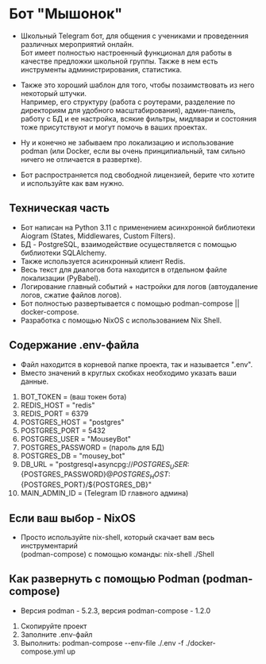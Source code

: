 # Бот "Мышонок"
- Школьный Telegram бот, для общения с учениками и проведенния различных мероприятий онлайн.  
Бот имеет полностью настроенный функционал для работы в качестве предложки школьной группы. Также в нем есть инструменты администрирования, статистика.

- Также это хороший шаблон для того, чтобы позаимствовать из него некоторый штучки.  
Например, его структуру (работа с роутерами, разделение по директориям для удобного масштабирования), админ-панель, работу с БД и ее настройка, всякие фильтры, мидлвари и состояния тоже присутствуют и могут помочь в ваших проектах.

- Ну и конечно не забываем про локализацию и использование podman (или Docker, если вы очень принципиальный, там сильно ничего не отличается в развертке).

- Бот распространяется под свободной лицензией, берите что хотите и используйте как вам нужно.


## Техническая часть
 - Бот написан на Python 3.11 с применением асинхронной библиотеки Aiogram (States, Middlewares, Custom Filters).
 - БД - PostgreSQL, взаимодействие осуществляется с помощью библиотеки SQLAlchemy.
 - Также используется асинхронный клиент Redis.
 - Весь текст для диалогов бота находится в отдельном файле локализации (PyBabel).
 - Логирование главный событий + настройки для логов (автоудаление логов, сжатие файлов логов).
 - Бот полностью развертывается с помощью podman-compose || docker-compose.
 - Разработка с помощью NixOS с использованием Nix Shell.


## Содержание .env-файла
- Файл находится в корневой папке проекта, так и называется ".env".
- Вместо значений в круглых скобках необходимо указать ваши данные.
 1. BOT_TOKEN = (ваш токен бота)
 2. REDIS_HOST = "redis"
 3. REDIS_PORT = 6379
 4. POSTGRES_HOST = "postgres"
 5. POSTGRES_PORT = 5432
 6. POSTGRES_USER = "MouseyBot"
 7. POSTGRES_PASSWORD = (пароль для БД)
 8. POSTGRES_DB = "mousey_bot"
 9. DB_URL = "postgresql+asyncpg://${POSTGRES_USER}:${POSTGRES_PASSWORD}@${POSTGRES_HOST}:${POSTGRES_PORT}/${POSTGRES_DB}"
 10. MAIN_ADMIN_ID = (Telegram ID главного админа)


## Если ваш выбор - NixOS
- Просто используйте nix-shell, который скачает вам весь инструментарий  
(podman-compose) с помощью команды: nix-shell ./Shell


## Как развернуть с помощью Podman (podman-compose)
- Версия podman - 5.2.3, версия podman-compose - 1.2.0
 1. Скопируйте проект
 2. Заполните .env-файл
 3. Выполнить: podman-compose --env-file ./.env -f ./docker-compose.yml up

